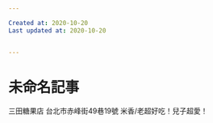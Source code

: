 ```yaml
---

Created at: 2020-10-20
Last updated at: 2020-10-20


---
```


# 未命名記事


三田糖果店
台北市赤峰街49巷19號
米香/老超好吃！兒子超愛！

